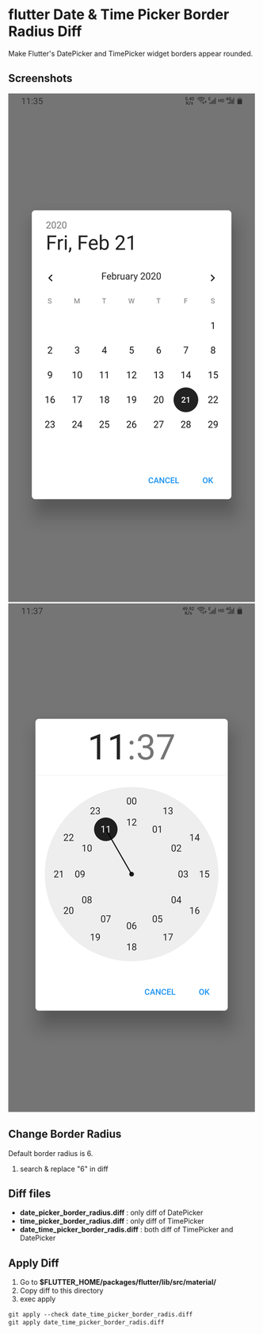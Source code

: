 # flutter Date & Time Picker Border Radius Diff

Make Flutter's DatePicker and TimePicker widget borders appear rounded.

## Screenshots

![datePicker](./screenshots/datePicker.png)
![timePicker](./screenshots/timePicker.png)

## Change Border Radius

Default border radius is 6.

1. search & replace "6" in diff

## Diff files

- **date_picker_border_radius.diff** : only diff of DatePicker
- **time_picker_border_radius.diff** : only diff of TimePicker
- **date_time_picker_border_radis.diff** : both diff of TimePicker and DatePicker

## Apply Diff

1. Go to **$FLUTTER_HOME/packages/flutter/lib/src/material/**
2. Copy diff to this directory
3. exec apply
```shell
git apply --check date_time_picker_border_radis.diff
git apply date_time_picker_border_radis.diff
```
